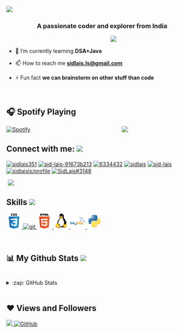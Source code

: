 
<a href="https://github.com/DenverCoder1/readme-typing-svg"><img src="https://readme-typing-svg.herokuapp.com/?font=Ubuntu&color=54BAD7&size=60&center=true&vCenter=true&width=900&height=100&lines=Hello+%F0%9F%91%8B+Sid+here.;Just+started+to+code.;Wanting+to+learn+so+much.+%F0%9F%98%84"></a>
<h3 align="center">A passionate coder and explorer from India</h3>


<img src="https://user-images.githubusercontent.com/40291960/146634881-fc0f2027-53a6-4a57-8eca-5b834aea1539.png" align="right" style="width: 230px ">


<!--- (Illustration from Icons 8 (https://icons8.com/illustrations) by Ouch! (https://icons8.com/illustrations/author/5c07e68d82bcbc0092519bb6))-->

<br>

- 🌱 I’m currently learning **DSA+Java**

- 📫 How to reach me **sidlais.ls@gmail.com**

- ⚡ Fun fact **we can brainstorm on other stuff than code**

<br>

## 🎧 Spotify Playing

<img src="https://user-images.githubusercontent.com/40291960/146635346-1043de6c-31b6-4478-98c1-d56132a5830c.png" align="right" style="width: 200px">

[![Spotify](https://novatorem-beta.vercel.app/api/spotify)](https://open.spotify.com/user/50avazzeh8nlat0p9gojkz70g?si=06c92ec885954e8a)

<h2 >Connect with me: <img src='https://raw.githubusercontent.com/ShahriarShafin/ShahriarShafin/main/Assets/handshake.gif' width="100px"></h2>
<p align="left">
<a href="https://twitter.com/sidlais351" target="blank"><img align="center" src="https://raw.githubusercontent.com/rahuldkjain/github-profile-readme-generator/master/src/images/icons/Social/twitter.svg" alt="sidlais351" height="30" width="40" /></a>
<a href="https://linkedin.com/in/sid-lais-91673b213" target="blank"><img align="center" src="https://raw.githubusercontent.com/rahuldkjain/github-profile-readme-generator/master/src/images/icons/Social/linked-in-alt.svg" alt="sid-lais-91673b213" height="30" width="40" /></a>
<a href="https://stackoverflow.com/users/6334432" target="blank"><img align="center" src="https://raw.githubusercontent.com/rahuldkjain/github-profile-readme-generator/master/src/images/icons/Social/stack-overflow.svg" alt="6334432" height="30" width="40" /></a>
<a href="https://instagram.com/sidlais" target="blank"><img align="center" src="https://raw.githubusercontent.com/rahuldkjain/github-profile-readme-generator/master/src/images/icons/Social/instagram.svg" alt="sidlais" height="30" width="40" /></a>
<a href="https://www.leetcode.com/sid-lais" target="blank"><img align="center" src="https://raw.githubusercontent.com/rahuldkjain/github-profile-readme-generator/master/src/images/icons/Social/leet-code.svg" alt="sid-lais" height="30" width="40" /></a>
<a href="https://auth.geeksforgeeks.org/user/sidlaisls/profile" target="blank"><img align="center" src="https://raw.githubusercontent.com/rahuldkjain/github-profile-readme-generator/master/src/images/icons/Social/geeks-for-geeks.svg" alt="sidlaisls/profile" height="30" width="40" /></a>
<a href="https://discord.gg/SidLais#3148" target="blank"><img align="center" src="https://raw.githubusercontent.com/rahuldkjain/github-profile-readme-generator/master/src/images/icons/Social/discord.svg" alt="SidLais#3148" height="30" width="40" /></a>
</p>

<img src="https://user-images.githubusercontent.com/40291960/146635109-6072271f-1b28-495d-814d-43135a623931.png" align="right" style="width: 500px">
<br>

<h2> Skills <img src = "https://media2.giphy.com/media/QssGEmpkyEOhBCb7e1/giphy.gif?cid=ecf05e47a0n3gi1bfqntqmob8g9aid1oyj2wr3ds3mg700bl&rid=giphy.gif" width = 32px> </h2>
<p align="left"> <a href="https://www.w3schools.com/css/" target="_blank"> <img src="https://raw.githubusercontent.com/devicons/devicon/master/icons/css3/css3-original-wordmark.svg" alt="css3" width="40" height="40"/> </a> <a href="https://git-scm.com/" target="_blank"> <img src="https://www.vectorlogo.zone/logos/git-scm/git-scm-icon.svg" alt="git" width="40" height="40"/> </a> <a href="https://www.w3.org/html/" target="_blank"> <img src="https://raw.githubusercontent.com/devicons/devicon/master/icons/html5/html5-original-wordmark.svg" alt="html5" width="40" height="40"/> </a> <a href="https://www.linux.org/" target="_blank"> <img src="https://raw.githubusercontent.com/devicons/devicon/master/icons/linux/linux-original.svg" alt="linux" width="40" height="40"/> </a> <a href="https://www.mysql.com/" target="_blank"> <img src="https://raw.githubusercontent.com/devicons/devicon/master/icons/mysql/mysql-original-wordmark.svg" alt="mysql" width="40" height="40"/> </a> <a href="https://www.python.org" target="_blank"> <img src="https://raw.githubusercontent.com/devicons/devicon/master/icons/python/python-original.svg" alt="python" width="40" height="40"/> </a> </p>

<br>

## 📊 My Github Stats <img src='https://media1.giphy.com/media/du3J3cXyzhj75IOgvA/giphy.gif?cid=ecf05e47x2g034i9pzwtzzsd3xgg2w9nr94t4tflbbgo3008&rid=giphy.gif' width='32px'>

<br>

<details>
  <summary>:zap: GitHub Stats</summary>
<p>&nbsp;<a href="https://github.com/SubhamRaoniar28/github-readme-stats"><img alt="Sid's Github Stats" src="https://github-readme-stats.vercel.app/api?username=Sid-Lais&show_icons=true&count_private=true&theme=react&hide_border=true&bg_color=0D1117" /></a></p>

</details><br>

 ## ❤ Views and Followers
<a href="https://github.com/Meghna-DAS/github-profile-views-counter">
    <img src="https://komarev.com/ghpvc/?username=sid-lais&label=Profile%20views&color=0e75b6&style=flat">
</a>
<a href="https://github.com/Sid-Lais?tab=followers"><img src="https://img.shields.io/github/followers/Sid-Lais?label=Followers&style=social" alt="GitHub"></a>
